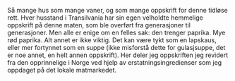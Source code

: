 Så mange hus som mange vaner, og som mange oppskrift for denne tidløse rett. Hver husstand i Transilvania har sin egen velholdte hemmelige oppskrift på denne maten, som ble overført fra generasjoner til generasjoner. Men alle er enige om en felles sak: den trenger paprika. Mye rød paprika. Alt annet er ikke viktig. Det kan være tykt som en lapskaus, eller mer fortynnet som en suppe (ikke misforstå dette for gulasjsuppe, det er noe annet, en helt annen oppskrift). Her deler jeg oppskriften jeg revidert fra den opprinnelige i Norge ved hjelp av erstatningsingredienser som jeg oppdaget på det lokale matmarkedet.